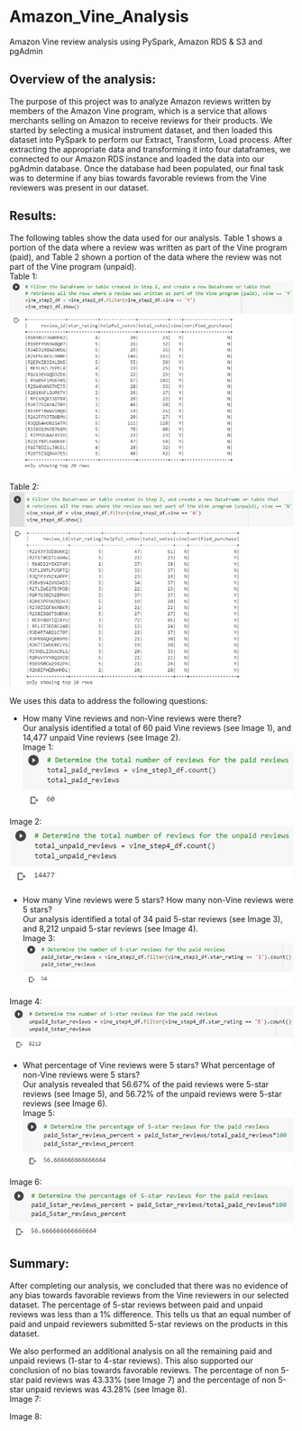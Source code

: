 # Amazon_Vine_Analysis
Amazon Vine review analysis using PySpark, Amazon RDS &amp; S3 and pgAdmin

## Overview of the analysis:
The purpose of this project was to analyze Amazon reviews written by members of the Amazon Vine program, which is a service that allows merchants selling on Amazon to receive reviews for their products. We started by selecting a musical instrument dataset, and then loaded this dataset into PySpark to perform our Extract, Transform, Load process. After extracting the appropriate data and transforming it into four dataframes, we connected to our Amazon RDS instance and loaded the data into our pgAdmin database. Once the database had been populated, our final task was to determine if any bias towards favorable reviews from the Vine reviewers was present in our dataset.

## Results:
The following tables show the data used for our analysis. Table 1 shows a portion of the data where a review was written as part of the Vine program (paid), and Table 2 shown a portion of the data where the review was not part of the Vine program (unpaid).<br>
Table 1:<br>
![Paid Vine Reviews](https://github.com/jmueller187/Amazon_Vine_Analysis/blob/main/Resources/VineReviewsDataFrame.png)

Table 2:<br>
![Unpaid Vine Reviews](https://github.com/jmueller187/Amazon_Vine_Analysis/blob/main/Resources/NonVineReviewsDataFrame.png)

We uses this data to address the following questions:
- How many Vine reviews and non-Vine reviews were there?<br>
Our analysis identified a total of 60 paid Vine reviews (see Image 1), and 14,477 unpaid Vine reviews (see Image 2).<br>
Image 1:<br>
![Total Paid Reviews](https://github.com/jmueller187/Amazon_Vine_Analysis/blob/main/Resources/TotalPaidReviews.png)

Image 2:<br>
![Total Unpaid Reviews](https://github.com/jmueller187/Amazon_Vine_Analysis/blob/main/Resources/TotalUnpaidReviews.png)

- How many Vine reviews were 5 stars? How many non-Vine reviews were 5 stars?<br>
Our analysis identified a total of 34 paid 5-star reviews (see Image 3), and 8,212 unpaid 5-star reviews (see Image 4).<br>
Image 3:<br>
![Paid 5-star reviews](https://github.com/jmueller187/Amazon_Vine_Analysis/blob/main/Resources/TotalPaid5StarReviews.png)

Image 4:<br>
![Unpaid 5-star reviews](https://github.com/jmueller187/Amazon_Vine_Analysis/blob/main/Resources/TotalUnpaid5StarReviews.png)

- What percentage of Vine reviews were 5 stars? What percentage of non-Vine reviews were 5 stars?<br>
Our analysis revealed that 56.67% of the paid reviews were 5-star reviews (see Image 5), and 56.72% of the unpaid reviews were 5-star reviews (see Image 6).<br>
Image 5:<br>
![Paid 5-star reviews percentage](https://github.com/jmueller187/Amazon_Vine_Analysis/blob/main/Resources/PercentPaid5StarReviews.png)

Image 6:<br>
![Unpaid 5-star reviews percentage](https://github.com/jmueller187/Amazon_Vine_Analysis/blob/main/Resources/PercentPaid5StarReviews.png)

## Summary:
After completing our analysis, we concluded that there was no evidence of any bias towards favorable reviews from the Vine reviewers in our selected dataset. The percentage of 5-star reviews between paid and unpaid reviews was less than a 1% difference. This tells us that an equal number of paid and unpaid reviewers submitted 5-star reviews on the products in this dataset.

We also performed an additional analysis on all the remaining paid and unpaid reviews (1-star to 4-star reviews). This also supported our conclusion of no bias towards favorable reviews. The percentage of non 5-star paid reviews was 43.33% (see Image 7) and the percentage of non 5-star unpaid reviews was 43.28% (see Image 8).<br>
Image 7:<br>


Image 8:<br>

